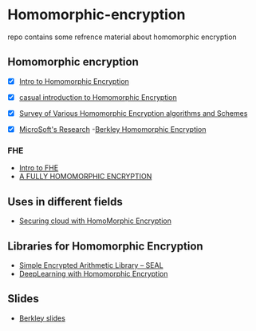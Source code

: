 # Homomorphic-encryption
repo contains some refrence material about homomorphic encryption

## Homomorphic encryption
- [x] [Intro to Homomorphic Encryption](https://www.wired.com/2014/11/hacker-lexicon-homomorphic-encryption/)
- [x] [casual introduction to Homomorphic Encryption](https://blog.cryptographyengineering.com/2012/01/02/very-casual-introduction-to-fully/)
- [x] [Survey of Various Homomorphic Encryption algorithms and Schemes](https://blog.cryptographyengineering.com/2012/01/02/very-casual-introduction-to-fully/)
- [x] [MicroSoft's Research](https://www.microsoft.com/en-us/research/project/homomorphic-encryption/)
-[Berkley Homomorphic Encryption](https://simons.berkeley.edu/talks/wichs-brakerski-2015-07-06)


### FHE
- [Intro to FHE](https://www.networkworld.com/article/3196121/security/how-to-make-fully-homomorphic-encryption-practical-and-usable.html)
- [A FULLY HOMOMORPHIC ENCRYPTION ](https://crypto.stanford.edu/craig/craig-thesis.pdf)

## Uses in different fields
- [Securing cloud with HomoMorphic Encryption](https://arxiv.org/pdf/1409.0829.pdf)

## Libraries for Homomorphic Encryption
- [Simple Encrypted Arithmetic Library – SEAL](https://www.microsoft.com/en-us/research/project/simple-encrypted-arithmetic-library-seal-2/)
- [DeepLearning with Homomorphic Encryption](https://github.com/OpenMined/PySyft)

## Slides
- [Berkley slides](https://simons.berkeley.edu/sites/default/files/docs/3464/simons15sigs.pptx)


